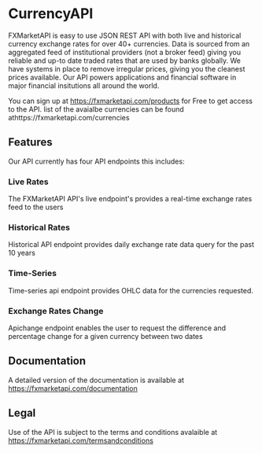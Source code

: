 # CurrencyAPI

FXMarketAPI is easy to use JSON REST API with both live and historical currency exchange rates for over 40+ currencies. Data is sourced from an aggregated feed of institutional providers (not a broker feed) giving you reliable and up-to date traded rates that are used by banks globally. We have systems in place to remove irregular prices, giving you the cleanest prices available. Our API powers applications and financial software in major financial insitutions all around the world.


You can sign up at https://fxmarketapi.com/products for Free to get access to the API.
list of the avaialbe currencies can be found athttps://fxmarketapi.com/currencies

## Features

Our API currently has four API endpoints this includes:

### Live Rates
The FXMarketAPI API's live endpoint's provides a real-time exchange rates feed to the users

### Historical Rates

Historical API endpoint provides daily exchange rate data query for the past 10 years

### Time-Series

Time-series api endpoint provides OHLC data for the currencies requested.

### Exchange Rates Change

Apichange endpoint enables the user to request the difference and percentage change for a given currency between two dates

## Documentation

A detailed version of the documentation is available at https://fxmarketapi.com/documentation

## Legal

Use of the API is subject to the terms and conditions avalaible at https://fxmarketapi.com/termsandconditions
